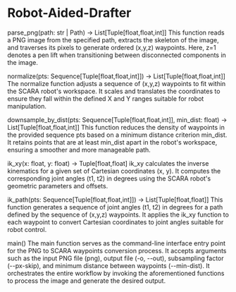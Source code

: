 # Robot-Aided-Drafter

parse_png(path: str | Path) -> List[Tuple[float,float,int]]
This function reads a PNG image from the specified path, extracts the skeleton of the image, and traverses its pixels to generate ordered (x,y,z) waypoints. Here, z=1 denotes a pen lift when transitioning between disconnected components in the image.

normalize(pts: Sequence[Tuple[float,float,int]]) -> List[Tuple[float,float,int]]
The normalize function adjusts a sequence of (x,y,z) waypoints to fit within the SCARA robot's workspace. It scales and translates the coordinates to ensure they fall within the defined X and Y ranges suitable for robot manipulation.

downsample_by_dist(pts: Sequence[Tuple[float,float,int]], min_dist: float) -> List[Tuple[float,float,int]]
This function reduces the density of waypoints in the provided sequence pts based on a minimum distance criterion min_dist. It retains points that are at least min_dist apart in the robot's workspace, ensuring a smoother and more manageable path.

ik_xy(x: float, y: float) -> Tuple[float,float]
ik_xy calculates the inverse kinematics for a given set of Cartesian coordinates (x, y). It computes the corresponding joint angles (t1, t2) in degrees using the SCARA robot's geometric parameters and offsets.

ik_path(pts: Sequence[Tuple[float,float,int]]) -> List[Tuple[float,float]]
This function generates a sequence of joint angles (t1, t2) in degrees for a path defined by the sequence of (x,y,z) waypoints. It applies the ik_xy function to each waypoint to convert Cartesian coordinates to joint angles suitable for robot control.

main()
The main function serves as the command-line interface entry point for the PNG to SCARA waypoints conversion process. It accepts arguments such as the input PNG file (png), output file (-o, --out), subsampling factor (--px-skip), and minimum distance between waypoints (--min-dist). It orchestrates the entire workflow by invoking the aforementioned functions to process the image and generate the desired output.
